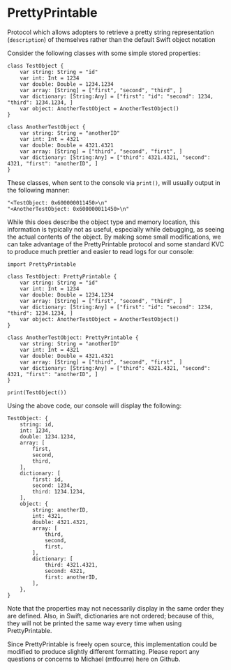 # PrettyPrintable
Protocol which allows adopters to retrieve a pretty string representation (`description`) of themselves rather than the default Swift object notation

Consider the following classes with some simple stored properties:

    class TestObject {
        var string: String = "id"
        var int: Int = 1234
        var double: Double = 1234.1234
        var array: [String] = ["first", "second", "third", ]
        var dictionary: [String:Any] = ["first": "id": "second": 1234, "third": 1234.1234, ]
        var object: AnotherTestObject = AnotherTestObject()
    }

    class AnotherTestObject {
        var string: String = "anotherID"
        var int: Int = 4321
        var double: Double = 4321.4321
        var array: [String] = ["third", "second", "first", ]
        var dictionary: [String:Any] = ["third": 4321.4321, "second": 4321, "first": "anotherID", ]
    }

These classes, when sent to the console via `print()`, will usually output in the following manner:

    "<TestObject: 0x600000011450>\n"
    "<AnotherTestObject: 0x600000011450>\n"

While this does describe the object type and memory location, this information is typically not as useful, especially while debugging, as seeing the actual contents of the object. By making some small modifications, we can take advantage of the PrettyPrintable protocol and some standard KVC to produce much prettier and easier to read logs for our console:

    import PrettyPrintable
    
    class TestObject: PrettyPrintable {
        var string: String = "id"
        var int: Int = 1234
        var double: Double = 1234.1234
        var array: [String] = ["first", "second", "third", ]
        var dictionary: [String:Any] = ["first": "id": "second": 1234, "third": 1234.1234, ]
        var object: AnotherTestObject = AnotherTestObject()
    }
    
    class AnotherTestObject: PrettyPrintable {
        var string: String = "anotherID"
        var int: Int = 4321
        var double: Double = 4321.4321
        var array: [String] = ["third", "second", "first", ]
        var dictionary: [String:Any] = ["third": 4321.4321, "second": 4321, "first": "anotherID", ]
    }
    
    print(TestObject())

Using the above code, our console will display the following:

    TestObject: {
        string: id,
        int: 1234,
        double: 1234.1234,
        array: [
            first,
            second,
            third,
        ],
        dictionary: [
            first: id,
            second: 1234,
            third: 1234.1234,
        ],
        object: {
            string: anotherID,
            int: 4321,
            double: 4321.4321,
            array: [
                third,
                second,
                first,
            ],
            dictionary: [
                third: 4321.4321,
                second: 4321,
                first: anotherID,
            ],
        },
    }

Note that the properties may not necessarily display in the same order they are defined. Also, in Swift, dictionaries are not ordered; because of this, they will not be printed the same way every time when using PrettyPrintable.

Since PrettyPrintable is freely open source, this implementation could be modified to produce slightly different formatting. Please report any questions or concerns to Michael (mtfourre) here on Github.
